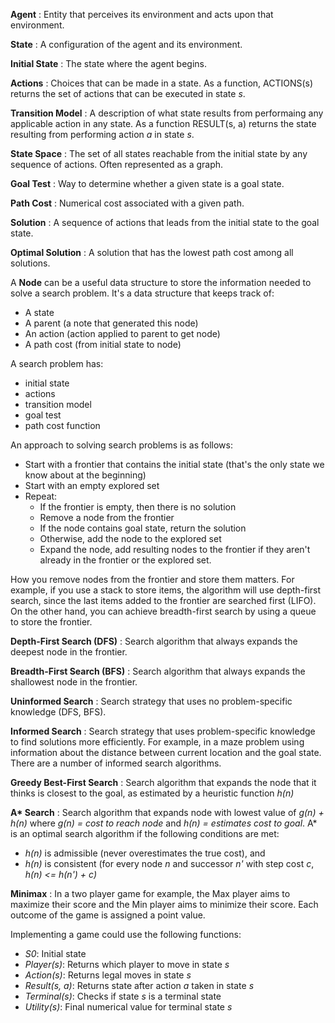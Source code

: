 __Agent__ : Entity that perceives its environment and acts upon that environment.

__State__ : A configuration of the agent and its environment.

__Initial State__ : The state where the agent begins.

__Actions__ : Choices that can be made in a state. As a function, ACTIONS(s) returns the set of actions that can be executed in state _s_.

__Transition Model__ : A description of what state results from performaing any applicable action in any state. As a function RESULT(s, a) returns the state resulting from performing action _a_ in state _s_.

__State Space__ : The set of all states reachable from the initial state by any sequence of actions. Often represented as a graph.

__Goal Test__ : Way to determine whether a given state is a goal state.

__Path Cost__ : Numerical cost associated with a given path.

__Solution__ : A sequence of actions that leads from the initial state to the goal state.

__Optimal Solution__ : A solution that has the lowest path cost among all solutions.

A __Node__ can be a useful data structure to store the information needed to solve a search problem. It's a data structure that keeps track of:

* A state
* A parent (a note that generated this node)
* An action (action applied to parent to get node)
* A path cost (from initial state to node)

A search problem has:
* initial state
* actions
* transition model
* goal test
* path cost function

An approach to solving search problems is as follows:
* Start with a frontier that contains the initial state (that's the only state we know about at the beginning)
* Start with an empty explored set
* Repeat:
    * If the frontier is empty, then there is no solution
    * Remove a node from the frontier
    * If the node contains goal state, return the solution
    * Otherwise, add the node to the explored set
    * Expand the node, add resulting nodes to the frontier if they aren't already in the frontier or the explored set.

How you remove nodes from the frontier and store them matters. For example, if you use a stack to store items, the algorithm will use depth-first search, since the last items added to the frontier are searched first (LIFO). On the other hand, you can achieve breadth-first search by using a queue to store the frontier.

__Depth-First Search (DFS)__ : Search algorithm that always expands the deepest node in the frontier.

__Breadth-First Search (BFS)__ : Search algorithm that always expands the shallowest node in the frontier.

__Uninformed Search__ : Search strategy that uses no problem-specific knowledge (DFS, BFS).

__Informed Search__ : Search strategy that uses problem-specific knowledge to find solutions more efficiently. For example, in a maze problem using information about the distance between current location and the goal state. There are a number of informed search algorithms.

__Greedy Best-First Search__ : Search algorithm that expands the node that it thinks is closest to the goal, as estimated by a heuristic function _h(n)_

__A* Search__ : Search algorithm that expands node with lowest value of _g(n) + h(n)_ where _g(n) = cost to reach node_ and _h(n) = estimates cost to goal_. A* is an optimal search algorithm if the following conditions are met:
* _h(n)_ is admissible (never overestimates the true cost), and
* _h(n)_ is consistent (for every node _n_ and successor _n'_ with step cost _c_, _h(n) <= h(n') + c)_

__Minimax__ : In a two player game for example, the Max player aims to maximize their score and the Min player aims to minimize their score. Each outcome of the game is assigned a point value.

Implementing a game could use the following functions:
* _S0_: Initial state
* _Player(s)_: Returns which player to move in state _s_
* _Action(s)_: Returns legal moves in state _s_
* _Result(s, a)_: Returns state after action _a_ taken in state _s_
* _Terminal(s)_: Checks if state _s_ is a terminal state
* _Utility(s)_: Final numerical value for terminal state _s_